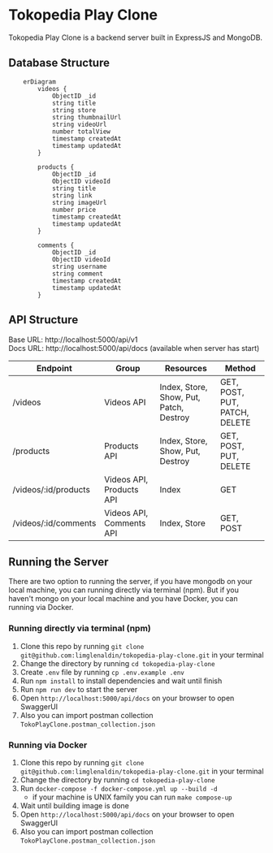 # Tokopedia Play Clone

Tokopedia Play Clone is a backend server built in ExpressJS and MongoDB.

## Database Structure

```mermaid
    erDiagram
        videos {
            ObjectID _id
            string title
            string store
            string thumbnailUrl
            string videoUrl
            number totalView
            timestamp createdAt
            timestamp updatedAt
        }

        products {
            ObjectID _id
            ObjectID videoId
            string title
            string link
            string imageUrl
            number price
            timestamp createdAt
            timestamp updatedAt
        }

        comments {
            ObjectID _id
            ObjectID videoId
            string username
            string comment
            timestamp createdAt
            timestamp updatedAt
        }
```

## API Structure

Base URL: http://localhost:5000/api/v1  
Docs URL: http://localhost:5000/api/docs (available when server has start)

| Endpoint             | Group                    | Resources                               | Method                        |
| -------------------- | ------------------------ | --------------------------------------- | ----------------------------- |
| /videos              | Videos API               | Index, Store, Show, Put, Patch, Destroy | GET, POST, PUT, PATCH, DELETE |
| /products            | Products API             | Index, Store, Show, Put, Destroy        | GET, POST, PUT, DELETE        |
| /videos/:id/products | Videos API, Products API | Index                                   | GET                           |
| /videos/:id/comments | Videos API, Comments API | Index, Store                            | GET, POST                     |

## Running the Server

There are two option to running the server, if you have mongodb on your local machine, you can running directly via terminal (npm). But if you haven't mongo on your local machine and you have Docker, you can running via Docker.

### Running directly via terminal (npm)

1. Clone this repo by running `git clone git@github.com:limglenaldin/tokopedia-play-clone.git` in your terminal
2. Change the directory by running `cd tokopedia-play-clone`
3. Create `.env` file by running `cp .env.example .env`
4. Run `npm install` to install dependencies and wait until finish
5. Run `npm run dev` to start the server
6. Open `http://localhost:5000/api/docs` on your browser to open SwaggerUI
7. Also you can import postman collection `TokoPlayClone.postman_collection.json`

### Running via Docker

1. Clone this repo by running `git clone git@github.com:limglenaldin/tokopedia-play-clone.git` in your terminal
2. Change the directory by running `cd tokopedia-play-clone`
3. Run `docker-compose -f docker-compose.yml up --build -d`
   - if your machine is UNIX family you can run `make compose-up`
4. Wait until building image is done
5. Open `http://localhost:5000/api/docs` on your browser to open SwaggerUI
6. Also you can import postman collection `TokoPlayClone.postman_collection.json`
